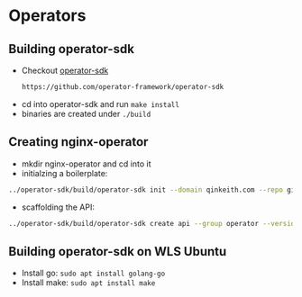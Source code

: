 # Operators

## Building operator-sdk

- Checkout [operator-sdk](https://github.com/operator-framework/operator-sdk)
  ```bash
  https://github.com/operator-framework/operator-sdk
  ```
- cd into operator-sdk and run `make install`
- binaries are created under `./build`

## Creating nginx-operator
- mkdir nginx-operator and cd into it
- initialzing a boilerplate:
```bash
../operator-sdk/build/operator-sdk init --domain qinkeith.com --repo github.com/example/nginx-operator
```
- scaffolding the API:
```bash
../operator-sdk/build/operator-sdk create api --group operator --version v1alpha1 --kind NginxOperator --resource --controller
```

## Building operator-sdk on WLS Ubuntu

- Install go: `sudo apt install golang-go`
- Install make: `sudo apt install make`
